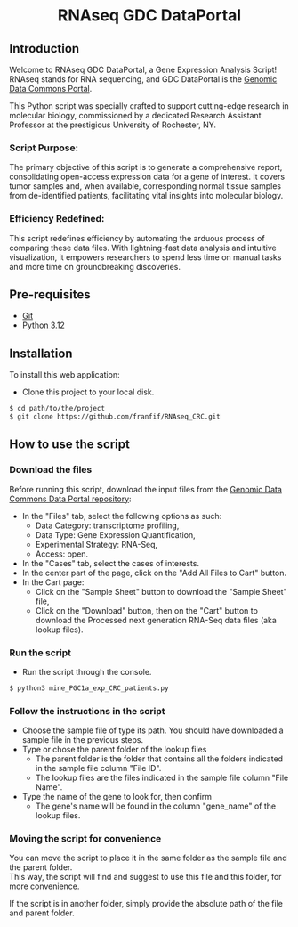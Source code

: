 <h1 align="center">
RNAseq GDC DataPortal
</h1>

## Introduction
Welcome to RNAseq GDC DataPortal, a Gene Expression Analysis Script!<br>
RNAseq stands for RNA sequencing, and GDC DataPortal is the [Genomic Data Commons Portal](https://portal.gdc.cancer.gov/).

This Python script was specially crafted to support cutting-edge research in molecular biology, commissioned by a dedicated Research Assistant Professor at the prestigious University of Rochester, NY.

### Script Purpose:
The primary objective of this script is to generate a comprehensive report, consolidating open-access expression data for a gene of interest. It covers tumor samples and, when available, corresponding normal tissue samples from de-identified patients, facilitating vital insights into molecular biology.
### Efficiency Redefined:
This script redefines efficiency by automating the arduous process of comparing these data files. With lightning-fast data analysis and intuitive visualization, it empowers researchers to spend less time on manual tasks and more time on groundbreaking discoveries.

## Pre-requisites
* [Git](https://git-scm.com/downloads)
* [Python 3.12](https://www.python.org/downloads/release/python-3120/)

## Installation
To install this web application:
- Clone this project to your local disk.
```bash
$ cd path/to/the/project
$ git clone https://github.com/franfif/RNAseq_CRC.git
```

## How to use the script
### Download the files
Before running this script, download the input files from 
the [Genomic Data Commons Data Portal repository](https://portal.gdc.cancer.gov/repository):
- In the "Files" tab, select the following options as such:
  - Data Category: transcriptome profiling, 
  - Data Type: Gene Expression Quantification, 
  - Experimental Strategy: RNA-Seq,
  - Access: open.
- In the "Cases" tab, select the cases of interests.
- In the center part of the page, click on the "Add All Files to Cart" button.
- In the Cart page:
  - Click on the "Sample Sheet" button to download the "Sample Sheet" file,
  - Click on the "Download" button, then on the "Cart" button to download the Processed next generation RNA-Seq data files (aka lookup files).

### Run the script
- Run the script through the console.
```bash
$ python3 mine_PGC1a_exp_CRC_patients.py
```

### Follow the instructions in the script
  - Choose the sample file of type its path.
You should have downloaded a sample file in the previous steps.
  - Type or chose the parent folder of the lookup files
    - The parent folder is the folder that contains all the folders indicated in the sample 
      file column "File ID".
    - The lookup files are the files indicated in the sample file column "File Name".
  - Type the name of the gene to look for, then confirm
    - The gene's name will be found in the column "gene_name" of the lookup files.

### Moving the script for convenience
You can move the script to place it in the same folder as the sample file and the parent folder.<br>
This way, the script will find and suggest to use this file and this folder, for more convenience.

If the script is in another folder, simply provide the absolute path of the file and parent folder.

